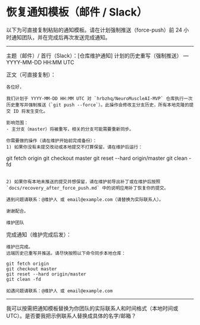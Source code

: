 # 恢复通知模板（邮件 / Slack）

以下为可直接复制粘贴的通知模板。请在计划强制推送（force-push）前 24 小时通知团队，并在完成后再次发送完成通知。

---

主题（邮件）/ 首行（Slack）：[仓库维护通知] 计划的历史重写（强制推送） — YYYY-MM-DD HH:MM UTC

正文（可直接复制）：

```
各位好，

我们计划于 YYYY-MM-DD HH:MM UTC 对 `hrbzhq/NeuroMuscleAI-MVP` 仓库执行一次历史重写并强制推送（`git push --force`）。此操作会修改主分支历史，所有本地克隆的提交 ID 将发生变化。

影响范围：
- 主分支（master）将被重写，相关的分支可能需要重新同步。

你需要做的操作（请在维护开始前完成备份）：
1) 如果你没有未提交改动或本地提交不打算保留，请在维护后运行：

```
git fetch origin
git checkout master
git reset --hard origin/master
git clean -fd
```

2) 如果你有本地未推送的提交并想保留，请在维护前导出补丁或在维护后按照 `docs/recovery_after_force_push.md` 中的说明应用补丁恢复你的提交。

遇到问题请联系：@维护人 或 email@example.com（请替换为实际联系人）。

谢谢配合。

维护团队
```

完成通知（维护完成后发）：

```
维护已完成。
远端历史已重写并推送。请尽快按照以下命令同步本地仓库：

git fetch origin
git checkout master
git reset --hard origin/master
git clean -fd

如遇问题请联系：@维护人 或 email@example.com
```

---

我可以按需把通知模板替换为你团队的实际联系人和时间格式（本地时间或 UTC）。是否要我把示例联系人替换成具体的名字/邮箱？
